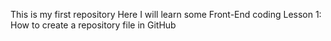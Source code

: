 This is my first repository
Here I will learn some Front-End coding
Lesson 1:
How to create a repository file in GitHub
